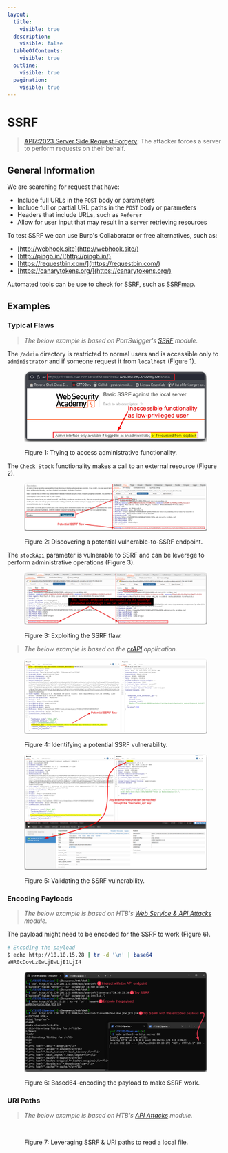 ```yaml
---
layout:
  title:
    visible: true
  description:
    visible: false
  tableOfContents:
    visible: true
  outline:
    visible: true
  pagination:
    visible: true
---
```


# SSRF

> [API7:2023 Server Side Request Forgery](https://owasp.org/API-Security/editions/2023/en/0xa7-server-side-request-forgery/): The attacker forces a server to perform requests on their behalf.

## General Information

We are searching for request that have:

* Include full URLs in the `POST` body or parameters
* Include full or partial URL paths in the `POST` body or parameters
* Headers that include URLs, such as `Referer`
* Allow for user input that may result in a server retrieving resources

To test SSRF we can use Burp's Collaborator or free alternatives, such as:

* [http://webhook.site](http://webhook.site/)
* [http://pingb.in/](http://pingb.in/)
* [https://requestbin.com/](https://requestbin.com/)
* [https://canarytokens.org/](https://canarytokens.org/)

Automated tools can be use to check for SSRF, such as [SSRFmap](https://github.com/swisskyrepo/SSRFmap).

## Examples

### Typical Flaws

> _The below example is based on PortSwigger's_ [_SSRF_](https://x7331.gitbook.io/notes/htb/api-attacks/ssrf) _module._

The `/admin` directory is restricted to normal users and is accessible only to `administrator` and if someone request it from `localhost` (Figure 1).

<figure><img src="../../../.gitbook/assets/ssrf_1.png" alt=""><figcaption><p>Figure 1: Trying to access administrative functionality.</p></figcaption></figure>

The `Check Stock` functionality makes a call to an external resource (Figure 2).

<figure><img src="../../../.gitbook/assets/ssrf_2.png" alt=""><figcaption><p>Figure 2: Discovering a potential vulnerable-to-SSRF endpoint.</p></figcaption></figure>

The `stockApi` parameter is vulnerable to SSRF and can be leverage to perform administrative operations (Figure 3).

<figure><img src="../../../.gitbook/assets/ssrf_3.png" alt=""><figcaption><p>Figure 3: Exploiting the SSRF flaw.</p></figcaption></figure>

> _The below example is based on the_ [_crAPI_](https://github.com/OWASP/crAPI) _application._

<figure><img src="../../../.gitbook/assets/ssrf_4.png" alt=""><figcaption><p>Figure 4: Identifying a potential SSRF vulnerability.</p></figcaption></figure>

<figure><img src="../../../.gitbook/assets/ssrf_5.png" alt=""><figcaption><p>Figure 5: Validating the SSRF vulnerability.</p></figcaption></figure>

### Encoding Payloads

> _The below example is based on HTB's_ [_Web Service & API Attacks_](https://academy.hackthebox.com/course/preview/web-service--api-attacks) _module._

The payload might need to be encoded for the SSRF to work (Figure 6).

```bash
# Encoding the payload
$ echo http://10.10.15.28 | tr -d '\n' | base64
aHR0cDovLzEwLjEwLjE1LjI4
```

<figure><img src="../../../.gitbook/assets/ssrf_6.png" alt=""><figcaption><p>Figure 6: Based64-encoding the payload to make SSRF work.</p></figcaption></figure>

### URI Paths

> _The below example is based on HTB's_ [_API Attacks_](https://academy.hackthebox.com/course/preview/api-attacks) _module._

<figure><img src="../../../.gitbook/assets/api_ssrf_example_3.avif" alt=""><figcaption><p>Figure 7: Leveraging SSRF &#x26; URI paths to read a local file.</p></figcaption></figure>
